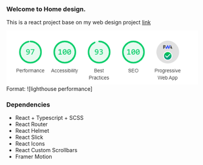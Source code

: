 ### Welcome to Home design.
This is a react project base on my web design project [link](https://www.behance.net/gallery/97038619/Home-Design-Online-Store)

![GitHub Logo](/lighthouse.png)
Format: ![lighthouse performance]

### Dependencies
* React + Typescript + SCSS
* React Router
* React Helmet
* React Slick
* React Icons
* React Custom Scrollbars
* Framer Motion
